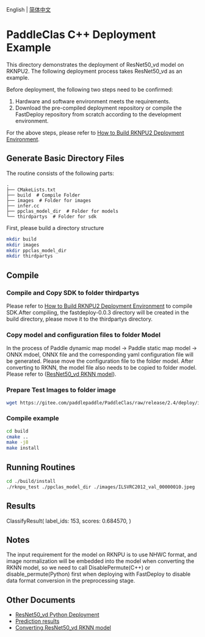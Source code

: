 English | [简体中文](README_CN.md)
# PaddleClas C++ Deployment Example

This directory demonstrates the deployment of ResNet50_vd model on RKNPU2. The following deployment process takes ResNet50_vd as an example.

Before deployment, the following two steps need to be confirmed:

1. Hardware and software environment meets the requirements.
2. Download the pre-compiled deployment repository or compile the FastDeploy repository from scratch according to the development environment.

For the above steps, please refer to [How to Build RKNPU2 Deployment Environment](../../../../../../docs/en/build_and_install/rknpu2.md).

## Generate Basic Directory Files

The routine consists of the following parts:
```text
.
├── CMakeLists.txt
├── build  # Compile Folder
├── images  # Folder for images
├── infer.cc
├── ppclas_model_dir  # Folder for models
└── thirdpartys  # Folder for sdk
```

First, please build a directory structure
```bash
mkdir build
mkdir images
mkdir ppclas_model_dir
mkdir thirdpartys
```

## Compile

### Compile and Copy SDK to folder thirdpartys

Please refer to [How to Build RKNPU2 Deployment Environment](../../../../../../docs/en/build_and_install/rknpu2.md) to compile SDK.After compiling, the fastdeploy-0.0.3 directory will be created in the build directory, please move it to the thirdpartys directory.

### Copy model and configuration files to folder Model
In the process of Paddle dynamic map model -> Paddle static map model -> ONNX mdoel, ONNX file and the corresponding yaml configuration file will be generated. Please move the configuration file to the folder model. 
After converting to RKNN, the model file also needs to be copied to folder model. Please refer to ([ResNet50_vd RKNN model](../README.md)).

### Prepare Test Images to folder image
```bash
wget https://gitee.com/paddlepaddle/PaddleClas/raw/release/2.4/deploy/images/ImageNet/ILSVRC2012_val_00000010.jpeg
```

### Compile example

```bash
cd build
cmake ..
make -j8
make install
```

## Running Routines

```bash
cd ./build/install
./rknpu_test ./ppclas_model_dir ./images/ILSVRC2012_val_00000010.jpeg
```

## Results
ClassifyResult(
label_ids: 153,
scores: 0.684570,
)

## Notes
The input requirement for the model on RKNPU is to use NHWC format, and image normalization will be embedded into the model when converting the RKNN model, so we need to call DisablePermute(C++) or disable_permute(Python) first when deploying with FastDeploy to disable data format conversion in the preprocessing stage.

## Other Documents
- [ResNet50_vd Python Deployment](../python)
- [Prediction results](../../../../../../docs/api/vision_results/)
- [Converting ResNet50_vd RKNN model](../README.md)
